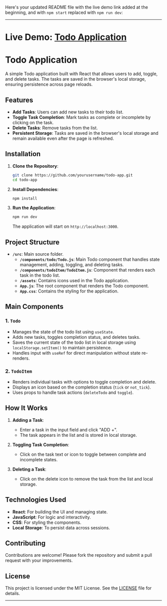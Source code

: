Here's your updated README file with the live demo link added at the beginning, and with `npm start` replaced with `npm run dev`:

---

# Live Demo: [Todo Application](https://todo-app-maaz.netlify.app/)

# Todo Application

A simple Todo application built with React that allows users to add, toggle, and delete tasks. The tasks are saved in the browser's local storage, ensuring persistence across page reloads.

## Features

- **Add Tasks**: Users can add new tasks to their todo list.
- **Toggle Task Completion**: Mark tasks as complete or incomplete by clicking on the task.
- **Delete Tasks**: Remove tasks from the list.
- **Persistent Storage**: Tasks are saved in the browser's local storage and remain available even after the page is refreshed.

## Installation

1. **Clone the Repository**:
   ```bash
   git clone https://github.com/yourusername/todo-app.git
   cd todo-app
   ```

2. **Install Dependencies**:
   ```bash
   npm install
   ```

3. **Run the Application**:
   ```bash
   npm run dev
   ```
   The application will start on `http://localhost:3000`.

## Project Structure

- **`/src`**: Main source folder.
  - **`/components/todo/Todo.js`**: Main Todo component that handles state management, adding, toggling, and deleting tasks.
  - **`/components/todoItem/TodoItem.js`**: Component that renders each task in the todo list.
  - **`/assets`**: Contains icons used in the Todo application.
  - **`App.js`**: The root component that renders the Todo component.
  - **`App.css`**: Contains the styling for the application.

## Main Components

### 1. `Todo`
- Manages the state of the todo list using `useState`.
- Adds new tasks, toggles completion status, and deletes tasks.
- Saves the current state of the todo list in local storage using `localStorage.setItem()` to maintain persistence.
- Handles input with `useRef` for direct manipulation without state re-renders.

### 2. `TodoItem`
- Renders individual tasks with options to toggle completion and delete.
- Displays an icon based on the completion status (`tick` or `not_tick`).
- Uses props to handle task actions (`deleteTodo` and `toggle`).

## How It Works

1. **Adding a Task**: 
   - Enter a task in the input field and click "ADD +".
   - The task appears in the list and is stored in local storage.

2. **Toggling Task Completion**:
   - Click on the task text or icon to toggle between complete and incomplete states.

3. **Deleting a Task**:
   - Click on the delete icon to remove the task from the list and local storage.

## Technologies Used

- **React**: For building the UI and managing state.
- **JavaScript**: For logic and interactivity.
- **CSS**: For styling the components.
- **Local Storage**: To persist data across sessions.

## Contributing

Contributions are welcome! Please fork the repository and submit a pull request with your improvements.

## License

This project is licensed under the MIT License. See the [LICENSE](LICENSE) file for details.

---

